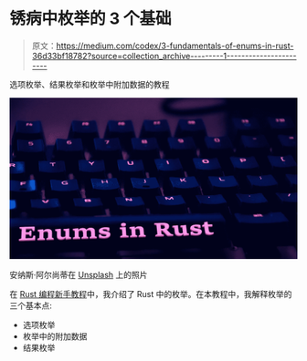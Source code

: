 # 锈病中枚举的 3 个基础

> 原文：<https://medium.com/codex/3-fundamentals-of-enums-in-rust-36d33bf18782?source=collection_archive---------1----------------------->

选项枚举、结果枚举和枚举中附加数据的教程

![](img/ba71a9c38cd93bf38745c956b7f777ce.png)

安纳斯·阿尔尚蒂在 [Unsplash](https://unsplash.com/s/photos/coding?utm_source=unsplash&utm_medium=referral&utm_content=creditCopyText) 上的照片

在 [Rust 编程新手教程](/codex/rust-programing-for-beginners-in-6-mins-8fed31ce0fc2)中，我介绍了 Rust 中的枚举。在本教程中，我解释枚举的三个基本点:

*   选项枚举
*   枚举中的附加数据
*   结果枚举